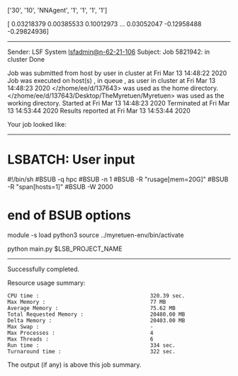 

 ['30', '10', 'NNAgent', '1', '1', '1', '1'] 


[ 0.03218379  0.00385533  0.10012973 ...  0.03052047 -0.12958488
 -0.29824936]

------------------------------------------------------------
Sender: LSF System <lsfadmin@n-62-21-106>
Subject: Job 5821942: <NNAgent1Test9> in cluster <dcc> Done

Job <NNAgent1Test9> was submitted from host <n-62-30-7> by user <s183905> in cluster <dcc> at Fri Mar 13 14:48:22 2020
Job was executed on host(s) <n-62-21-106>, in queue <hpc>, as user <s183905> in cluster <dcc> at Fri Mar 13 14:48:23 2020
</zhome/ee/d/137643> was used as the home directory.
</zhome/ee/d/137643/Desktop/TheMyretuen/Myretuen> was used as the working directory.
Started at Fri Mar 13 14:48:23 2020
Terminated at Fri Mar 13 14:53:44 2020
Results reported at Fri Mar 13 14:53:44 2020

Your job looked like:

------------------------------------------------------------
# LSBATCH: User input
#!/bin/sh
#BSUB -q hpc
#BSUB -n 1
#BSUB -R "rusage[mem=20G]"
#BSUB -R "span[hosts=1]"
#BSUB -W 2000
# end of BSUB options

module -s load python3
source ../myretuen-env/bin/activate

python main.py $LSB_PROJECT_NAME


------------------------------------------------------------

Successfully completed.

Resource usage summary:

    CPU time :                                   320.39 sec.
    Max Memory :                                 77 MB
    Average Memory :                             75.62 MB
    Total Requested Memory :                     20480.00 MB
    Delta Memory :                               20403.00 MB
    Max Swap :                                   -
    Max Processes :                              4
    Max Threads :                                6
    Run time :                                   334 sec.
    Turnaround time :                            322 sec.

The output (if any) is above this job summary.

